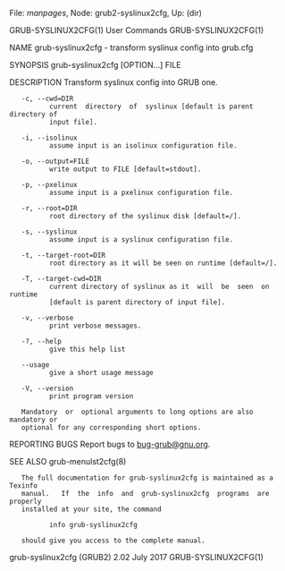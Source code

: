 File: *manpages*,  Node: grub2-syslinux2cfg,  Up: (dir)

GRUB-SYSLINUX2CFG(1)             User Commands            GRUB-SYSLINUX2CFG(1)



NAME
       grub-syslinux2cfg - transform syslinux config into grub.cfg

SYNOPSIS
       grub-syslinux2cfg [OPTION...] FILE

DESCRIPTION
       Transform syslinux config into GRUB one.

       -c, --cwd=DIR
              current  directory  of  syslinux [default is parent directory of
              input file].

       -i, --isolinux
              assume input is an isolinux configuration file.

       -o, --output=FILE
              write output to FILE [default=stdout].

       -p, --pxelinux
              assume input is a pxelinux configuration file.

       -r, --root=DIR
              root directory of the syslinux disk [default=/].

       -s, --syslinux
              assume input is a syslinux configuration file.

       -t, --target-root=DIR
              root directory as it will be seen on runtime [default=/].

       -T, --target-cwd=DIR
              current directory of syslinux as it  will  be  seen  on  runtime
              [default is parent directory of input file].

       -v, --verbose
              print verbose messages.

       -?, --help
              give this help list

       --usage
              give a short usage message

       -V, --version
              print program version

       Mandatory  or  optional arguments to long options are also mandatory or
       optional for any corresponding short options.

REPORTING BUGS
       Report bugs to <bug-grub@gnu.org>.

SEE ALSO
       grub-menulst2cfg(8)

       The full documentation for grub-syslinux2cfg is maintained as a Texinfo
       manual.   If  the  info  and  grub-syslinux2cfg  programs  are properly
       installed at your site, the command

              info grub-syslinux2cfg

       should give you access to the complete manual.



grub-syslinux2cfg (GRUB2) 2.02     July 2017              GRUB-SYSLINUX2CFG(1)
